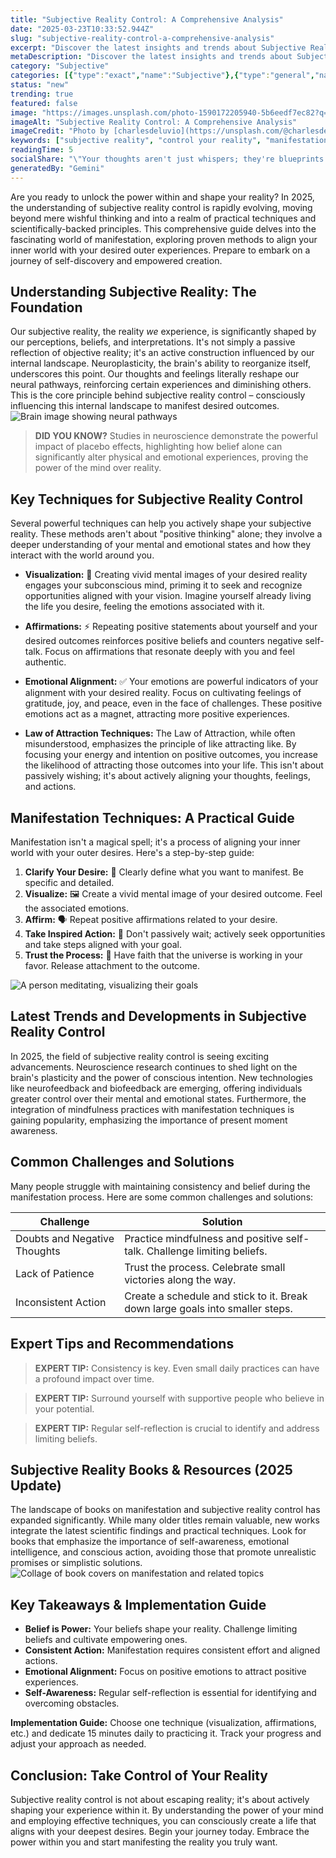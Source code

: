 ```yaml
---
title: "Subjective Reality Control: A Comprehensive Analysis"
date: "2025-03-23T10:33:52.944Z"
slug: "subjective-reality-control-a-comprehensive-analysis"
excerpt: "Discover the latest insights and trends about Subjective Reality Control. This comprehensive guide covers everything you need to know about Subjective Reality Control in 2025."
metaDescription: "Discover the latest insights and trends about Subjective Reality Control. This comprehensive guide covers everything you need to know about Subjective Real..."
category: "Subjective"
categories: [{"type":"exact","name":"Subjective"},{"type":"general","name":"Cognitive Science"},{"type":"medium","name":"Neuroscience"},{"type":"specific","name":"Sensory Perception"},{"type":"niche","name":"Neural Plasticity"}]
status: "new"
trending: true
featured: false
image: "https://images.unsplash.com/photo-1590172205940-5b6eedf7ec82?q=85&w=1200&fit=max&fm=webp&auto=compress"
imageAlt: "Subjective Reality Control: A Comprehensive Analysis"
imageCredit: "Photo by [charlesdeluvio](https://unsplash.com/@charlesdeluvio) on Unsplash"
keywords: ["subjective reality", "control your reality", "manifestation techniques", "law of attraction techniques", "change your reality", "subjective reality control techniques", "how to control your reality", "subjective reality books", "reality shifting methods", "manifest your desires"]
readingTime: 5
socialShare: "\"Your thoughts aren't just whispers; they're blueprints for your reality.  Learn how to consciously shape your subjective experience and manifest your desires.\""
generatedBy: "Gemini"
---
```




Are you ready to unlock the power within and shape your reality? In 2025, the understanding of subjective reality control is rapidly evolving, moving beyond mere wishful thinking and into a realm of practical techniques and scientifically-backed principles. This comprehensive guide delves into the fascinating world of manifestation, exploring proven methods to align your inner world with your desired outer experiences.  Prepare to embark on a journey of self-discovery and empowered creation.

## Understanding Subjective Reality: The Foundation

Our subjective reality, the reality *we* experience, is significantly shaped by our perceptions, beliefs, and interpretations.  It's not simply a passive reflection of objective reality; it's an active construction influenced by our internal landscape.  Neuroplasticity, the brain's ability to reorganize itself, underscores this point.  Our thoughts and feelings literally reshape our neural pathways, reinforcing certain experiences and diminishing others. This is the core principle behind subjective reality control – consciously influencing this internal landscape to manifest desired outcomes. ![Brain image showing neural pathways](https://images.unsplash.com/photo-1622042002773-a6f2913a6e84?q=85&w=1200&fit=max&fm=webp&auto=compress)

> **DID YOU KNOW?**  Studies in neuroscience demonstrate the powerful impact of placebo effects, highlighting how belief alone can significantly alter physical and emotional experiences, proving the power of the mind over reality.

## Key Techniques for Subjective Reality Control

Several powerful techniques can help you actively shape your subjective reality.  These methods aren't about "positive thinking" alone; they involve a deeper understanding of your mental and emotional states and how they interact with the world around you.

* **Visualization:** 🔑  Creating vivid mental images of your desired reality engages your subconscious mind, priming it to seek and recognize opportunities aligned with your vision.  Imagine yourself already living the life you desire, feeling the emotions associated with it.

* **Affirmations:** ⚡  Repeating positive statements about yourself and your desired outcomes reinforces positive beliefs and counters negative self-talk.  Focus on affirmations that resonate deeply with you and feel authentic.

* **Emotional Alignment:** ✅  Your emotions are powerful indicators of your alignment with your desired reality.  Focus on cultivating feelings of gratitude, joy, and peace, even in the face of challenges.  These positive emotions act as a magnet, attracting more positive experiences.

* **Law of Attraction Techniques:**  The Law of Attraction, while often misunderstood, emphasizes the principle of like attracting like.  By focusing your energy and intention on positive outcomes, you increase the likelihood of attracting those outcomes into your life.  This isn't about passively wishing; it's about actively aligning your thoughts, feelings, and actions.

## Manifestation Techniques: A Practical Guide

Manifestation isn't a magical spell; it's a process of aligning your inner world with your outer desires. Here's a step-by-step guide:

1. **Clarify Your Desire:** 📝 Clearly define what you want to manifest. Be specific and detailed.
2. **Visualize:** 🖼️ Create a vivid mental image of your desired outcome.  Feel the associated emotions.
3. **Affirm:** 🗣️ Repeat positive affirmations related to your desire.
4. **Take Inspired Action:** 🚀  Don't passively wait; actively seek opportunities and take steps aligned with your goal.
5. **Trust the Process:** 🙏  Have faith that the universe is working in your favor.  Release attachment to the outcome.

![A person meditating, visualizing their goals](https://images.unsplash.com/photo-1590172205940-5b6eedf7ec82?q=85&w=1200&fit=max&fm=webp&auto=compress)

## Latest Trends and Developments in Subjective Reality Control

In 2025, the field of subjective reality control is seeing exciting advancements.  Neuroscience research continues to shed light on the brain's plasticity and the power of conscious intention.  New technologies like neurofeedback and biofeedback are emerging, offering individuals greater control over their mental and emotional states.  Furthermore, the integration of mindfulness practices with manifestation techniques is gaining popularity, emphasizing the importance of present moment awareness.

## Common Challenges and Solutions

Many people struggle with maintaining consistency and belief during the manifestation process.  Here are some common challenges and solutions:

| Challenge                    | Solution                                                              |
|-----------------------------|--------------------------------------------------------------------------|
| Doubts and Negative Thoughts | Practice mindfulness and positive self-talk. Challenge limiting beliefs. |
| Lack of Patience             | Trust the process. Celebrate small victories along the way.             |
| Inconsistent Action           | Create a schedule and stick to it. Break down large goals into smaller steps.|

## Expert Tips and Recommendations

> **EXPERT TIP:**  Consistency is key.  Even small daily practices can have a profound impact over time.

> **EXPERT TIP:**  Surround yourself with supportive people who believe in your potential.

> **EXPERT TIP:**  Regular self-reflection is crucial to identify and address limiting beliefs.

##  Subjective Reality Books & Resources (2025 Update)

The landscape of books on manifestation and subjective reality control has expanded significantly.  While many older titles remain valuable, new works integrate the latest scientific findings and practical techniques.  Look for books that emphasize the importance of self-awareness, emotional intelligence, and conscious action, avoiding those that promote unrealistic promises or simplistic solutions. ![Collage of book covers on manifestation and related topics](https://images.unsplash.com/photo-1532096772956-9eba8585526c?q=85&w=1200&fit=max&fm=webp&auto=compress)

## Key Takeaways & Implementation Guide

* **Belief is Power:**  Your beliefs shape your reality.  Challenge limiting beliefs and cultivate empowering ones.
* **Consistent Action:**  Manifestation requires consistent effort and aligned actions.
* **Emotional Alignment:**  Focus on positive emotions to attract positive experiences.
* **Self-Awareness:**  Regular self-reflection is essential for identifying and overcoming obstacles.

**Implementation Guide:** Choose one technique (visualization, affirmations, etc.) and dedicate 15 minutes daily to practicing it.  Track your progress and adjust your approach as needed.

## Conclusion:  Take Control of Your Reality

Subjective reality control is not about escaping reality; it's about actively shaping your experience within it. By understanding the power of your mind and employing effective techniques, you can consciously create a life that aligns with your deepest desires.  Begin your journey today.  Embrace the power within you and start manifesting the reality you truly want.

